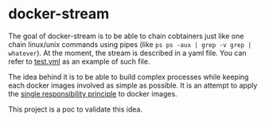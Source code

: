 # docker-stream

The goal of docker-stream is to be able to chain cobtainers just like one chain linux/unix
commands using pipes (like `ps ps -aux | grep -v grep | whatever`). At the moment, the stream
is described in a yaml file. You can refer to
[test.yml](https://github.com/cpollet/docker-stream/blob/master/test.yml) as an example of
such file.

The idea behind it is to be able to build complex processes while keeping each docker 
images involved as simple as possible. It is an attempt to apply the
[single responsibility principle](https://en.m.wikipedia.org/wiki/Single_responsibility_principle)
to docker images.

This project is a poc to validate this idea.

